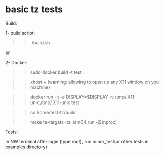 # basic tz tests
Build:

1- build script:

>> ./build.sh 

or

2- Docker:   

>> sudo docker build -t test .  

>> xhost + (warning: allowing to open up any X11 window on you machine)  

>> docker run -it -e DISPLAY=$DISPLAY -v /tmp/.X11-unix:/tmp/.X11-unix test  

>> cd home/test-tz/build  

>> make ta-targets=ta_arm64 run -j$(nproc)

Tests: 

In NW terminal after login (type root), run minor_test(or other tests in examples directory)


